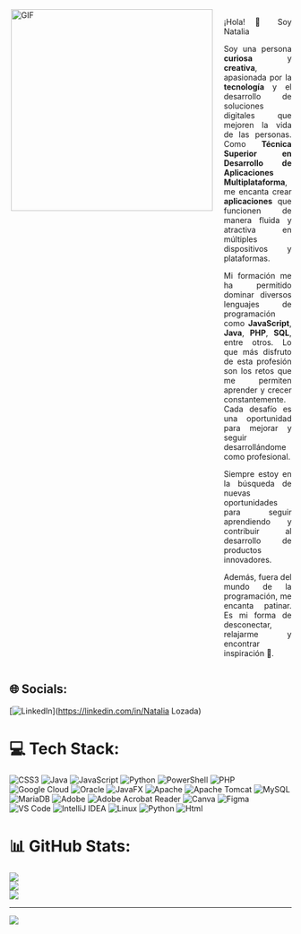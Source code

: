  
<div style="display: flex; align-items: flex-start;">
  <img align="right" alt="GIF" src="https://raw.githubusercontent.com/rahul-jha98/rahul-jha98/main/techstack.gif" width="360px" style="margin-right: 20px; margin-bottom: 20px;"/>
  <div style="text-align: justify; flex: 1;">
    <p>¡Hola! 👋 Soy Natalia</p>
    <p>Soy una persona <strong>curiosa</strong> y <strong>creativa</strong>, apasionada por la <strong>tecnología</strong> y el desarrollo de soluciones digitales que mejoren la vida de las personas. Como <strong>Técnica Superior en Desarrollo de Aplicaciones Multiplataforma</strong>, me encanta crear <strong>aplicaciones</strong> que funcionen de manera fluida y atractiva en múltiples dispositivos y plataformas.</p>
    <p>Mi formación me ha permitido dominar diversos lenguajes de programación como <strong>JavaScript</strong>, <strong>Java</strong>, <strong>PHP</strong>, <strong>SQL</strong>, entre otros. Lo que más disfruto de esta profesión son los retos que me permiten aprender y crecer constantemente. Cada desafío es una oportunidad para mejorar y seguir desarrollándome como profesional.</p>
    <p>Siempre estoy en la búsqueda de nuevas oportunidades para seguir aprendiendo y contribuir al desarrollo de productos innovadores.</p>
    <p>Además, fuera del mundo de la programación, me encanta patinar. Es mi forma de desconectar, relajarme y encontrar inspiración 🌈.</p>
  </div>
</div>



## 🌐 Socials:
[![LinkedIn](https://img.shields.io/badge/LinkedIn-%230077B5.svg?logo=linkedin&logoColor=white)](https://linkedin.com/in/Natalia Lozada) 

# 💻 Tech Stack:
![CSS3](https://img.shields.io/badge/css3-%231572B6.svg?style=for-the-badge&logo=css3&logoColor=white) ![Java](https://img.shields.io/badge/java-%23ED8B00.svg?style=for-the-badge&logo=openjdk&logoColor=white) ![JavaScript](https://img.shields.io/badge/javascript-%23323330.svg?style=for-the-badge&logo=javascript&logoColor=%23F7DF1E) ![Python](https://img.shields.io/badge/python-3670A0?style=for-the-badge&logo=python&logoColor=ffdd54) ![PowerShell](https://img.shields.io/badge/PowerShell-%235391FE.svg?style=for-the-badge&logo=powershell&logoColor=white) ![PHP](https://img.shields.io/badge/php-%23777BB4.svg?style=for-the-badge&logo=php&logoColor=white) ![Google Cloud](https://img.shields.io/badge/GoogleCloud-%234285F4.svg?style=for-the-badge&logo=google-cloud&logoColor=white) ![Oracle](https://img.shields.io/badge/Oracle-F80000?style=for-the-badge&logo=oracle&logoColor=white) ![JavaFX](https://img.shields.io/badge/javafx-%23FF0000.svg?style=for-the-badge&logo=javafx&logoColor=white) ![Apache](https://img.shields.io/badge/apache-%23D42029.svg?style=for-the-badge&logo=apache&logoColor=white) ![Apache Tomcat](https://img.shields.io/badge/apache%20tomcat-%23F8DC75.svg?style=for-the-badge&logo=apache-tomcat&logoColor=black) ![MySQL](https://img.shields.io/badge/mysql-4479A1.svg?style=for-the-badge&logo=mysql&logoColor=white) ![MariaDB](https://img.shields.io/badge/MariaDB-003545?style=for-the-badge&logo=mariadb&logoColor=white) ![Adobe](https://img.shields.io/badge/adobe-%23FF0000.svg?style=for-the-badge&logo=adobe&logoColor=white) ![Adobe Acrobat Reader](https://img.shields.io/badge/Adobe%20Acrobat%20Reader-EC1C24.svg?style=for-the-badge&logo=Adobe%20Acrobat%20Reader&logoColor=white) ![Canva](https://img.shields.io/badge/Canva-%2300C4CC.svg?style=for-the-badge&logo=Canva&logoColor=white) ![Figma](https://img.shields.io/badge/figma-%23F24E1E.svg?style=for-the-badge&logo=figma&logoColor=white)
![VS Code](http://img.shields.io/badge/-VS%20Code-black?style=flat-square&logo=visualstudiocode&logoColor=3aa7f2)
![IntelliJ IDEA](http://img.shields.io/badge/-IntelliJ%20IDEA-black?style=flat-square&logo=intellijidea&logoColor=white)
![Linux](http://img.shields.io/badge/-Linux-fad134?style=flat-square&logo=linux&logoColor=black)
![Python](http://img.shields.io/badge/-Python-346e9e?style=flat-square&logo=python&logoColor=white)
![Html](http://img.shields.io/badge/-Html-e24c27?style=flat-square&logo=html5&logoColor=white)





# 📊 GitHub Stats:
![](https://github-readme-stats.vercel.app/api?username=natalialozada&theme=dark&hide_border=false&include_all_commits=false&count_private=true)<br/>
![](https://github-readme-streak-stats.herokuapp.com/?user=natalialozada&theme=dark&hide_border=false)<br/>
![](https://github-readme-stats.vercel.app/api/top-langs/?username=natalialozada&theme=dark&hide_border=false&include_all_commits=false&count_private=true&layout=compact)

---
[![](https://visitcount.itsvg.in/api?id=natalialozada&icon=0&color=0)](https://visitcount.itsvg.in)

<!-- Proudly created with GPRM ( https://gprm.itsvg.in ) -->
